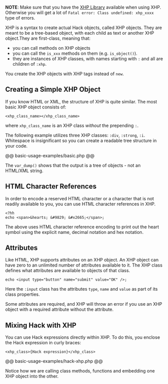 **NOTE**: Make sure that you have the [XHP Library](../introduction.md#xhp-library) available when using XHP. Otherwise you will get a lot of `Fatal error: Class undefined: xhp_xxxx` type of errors.

XHP is a syntax to create actual Hack objects, called XHP objects. They are meant to be a tree-based object, with each child as text or another XHP object.They are first-class, meaning that:

* you can call methods on XHP objects
* you can call the `is_xxx` methods on them (e.g. `is_object()`).
* they are instances of XHP classes, with names starting with `:` and all are children of `:xhp`.

You create the XHP objects with XHP tags instead of `new`.

## Creating a Simple XHP Object

If you know HTML or XML, the structure of XHP is quite similar. The most basic XHP object consists of:

```
<xhp_class_name></xhp_class_name>
```

where `xhp_class_name` is an XHP class *without* the prepending `:`.

The following example utilizes three XHP classes: `:div`, `:strong`, `:i`. Whitespace is insignificant so you can create a readable tree structure in your code.

@@ basic-usage-examples/basic.php @@


The `var_dump()` shows that the output is a tree of objects - not an HTML/XML string.

## HTML Character References

In order to encode a reserved HTML character or a character that is not readily available to you, you can use HTML character references in XHP. 

```
<?hh
echo <span>&hearts; &#9829; &#x2665;</span>;
```

The above uses HTML character reference encoding to print out the heart symbol using the explicit name, decimal notation and hex notation.

## Attributes

Like HTML, XHP supports attributes on an XHP object. An XHP object can have zero to an unlimited number of attributes available to it. The XHP class defines what attributes are available to objects of that class.

```
echo <input type="button" name="submit" value="OK" />;
```

Here the `:input` class has the attributes `type`, `name` and `value` as part of its class properties.

Some attributes are required, and XHP will throw an error if you use an XHP object with a required attribute without the attribute.

## Mixing Hack with XHP

You can use Hack expressions directly within XHP. To do this, you enclose the Hack expression in curly braces:

```
<xhp_class>{Hack expression}</xhp_class>
```

@@ basic-usage-examples/hack-xhp.php @@

Notice how we are calling class methods, functions and embedding one XHP object into the other.
